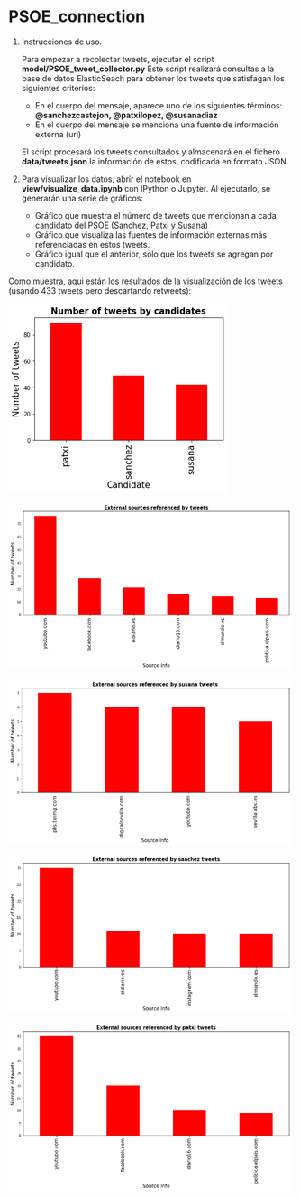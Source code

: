 # PSOE_connection

1. Instrucciones de uso.

    Para empezar a recolectar tweets, ejecutar el script **model/PSOE_tweet_collector.py**
    Este script realizará consultas a la base de datos ElasticSeach para obtener los tweets que satisfagan los siguientes
    criterios:
    - En el cuerpo del mensaje, aparece uno de los siguientes términos: **@sanchezcastejon, @patxilopez, @susanadiaz**
    - En el cuerpo del mensaje se menciona una fuente de información externa (url)

    El script procesará los tweets consultados y almacenará en el fichero **data/tweets.json** la información de estos, codificada en formato
    JSON.


2. Para visualizar los datos, abrir el notebook en **view/visualize_data.ipynb** con IPython o Jupyter.
  Al ejecutarlo, se generarán una serie de gráficos:
    - Gráfico que muestra el número de tweets que mencionan a cada candidato del PSOE (Sanchez, Patxi y Susana)
    - Gráfico que visualiza las fuentes de información externas más referenciadas en estos tweets.
    - Gráfico igual que el anterior, solo que los tweets se agregan por candidato.




Como muestra,  aqui están los resultados de la visualización de los tweets (usando 433 tweets pero descartando retweets):


![Alt text](/images/grafico1.png?raw=true "Optional Title")


![Alt text](/images/grafico2.png?raw=true "Optional Title")


![Alt text](/images/grafico3.png?raw=true "Optional Title")


![Alt text](/images/grafico4.png?raw=true "Optional Title")



![Alt text](/images/grafico5.png?raw=true "Optional Title")
